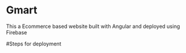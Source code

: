 # Gmart
This a Ecommerce based website built with Angular and deployed using Firebase

#Steps for deployment
